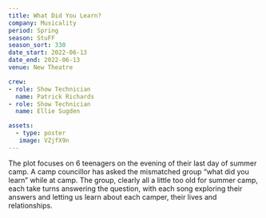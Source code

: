 ```yaml
---
title: What Did You Learn?
company: Musicality
period: Spring
season: StuFF
season_sort: 330
date_start: 2022-06-13
date_end: 2022-06-13
venue: New Theatre

crew:
- role: Show Technician
  name: Patrick Richards
- role: Show Technician
  name: Ellie Sugden

assets:
  - type: poster
   image: VZjfX9n
---
```


The plot focuses on 6 teenagers on the evening of their last day of summer camp. A camp councillor has asked the mismatched group “what did you learn” while at camp. The group, clearly all a little too old for summer camp, each take turns answering the question, with each song exploring their answers and letting us learn about each camper, their lives and relationships.
